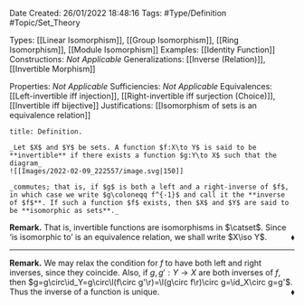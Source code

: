 <div class="topSpace"></div>

Date Created: 26/01/2022 18:48:16
Tags: #Type/Definition #Topic/Set_Theory

Types: [[Linear Isomorphism]], [[Group Isomorphism]], [[Ring Isomorphism]], [[Module Isomorphism]]
Examples: [[Identity Function]]
Constructions: _Not Applicable_
Generalizations: [[Inverse (Relation)]], [[Invertible Morphism]]

Properties: _Not Applicable_
Sufficiencies: _Not Applicable_
Equivalences: [[Left-invertible iff injection]], [[Right-invertible iff surjection (Choice)]], [[Invertible iff bijective]]
Justifications: [[Isomorphism of sets is an equivalence relation]]

``` ad-Definition
title: Definition.

_Let $X$ and $Y$ be sets. A function $f:X\to Y$ is said to be **invertible** if there exists a function $g:Y\to X$ such that the diagram_
![[Images/2022-02-09_222557/image.svg|150]]

_commutes; that is, if $g$ is both a left and a right-inverse of $f$, in which case we write $g\coloneqq f^{-1}$ and call it the **inverse of $f$**. If such a function $f$ exists, then $X$ and $Y$ are said to be **isomorphic as sets**._

```

**Remark.** That is, invertible functions are isomorphisms in $\catset$. Since $\textrm{`}$is isomorphic to$\textrm{'}$ is an equivalence relation, we shall write $X\iso Y$.<span style="float:right;">$\blacklozenge$</span>

---

**Remark.** We may relax the condition for $f$ to have both left and right inverses, since they coincide. Also, if $g,g':Y\to X$ are both inverses of $f$, then $g=g\circ\id_Y=g\circ\l(f\circ g'\r)=\l(g\circ f\r)\circ g=\id_X\circ g=g'$. Thus the inverse of a function is unique.<span style="float:right;">$\blacklozenge$</span>
